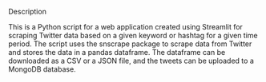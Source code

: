 Description 

This is a Python script for a web application created using Streamlit for scraping Twitter data based on a given keyword or hashtag for a given time period. The script uses the snscrape package to scrape data from Twitter and stores the data in a pandas dataframe. The dataframe can be downloaded as a CSV or a JSON file, and the tweets can be uploaded to a MongoDB database.

